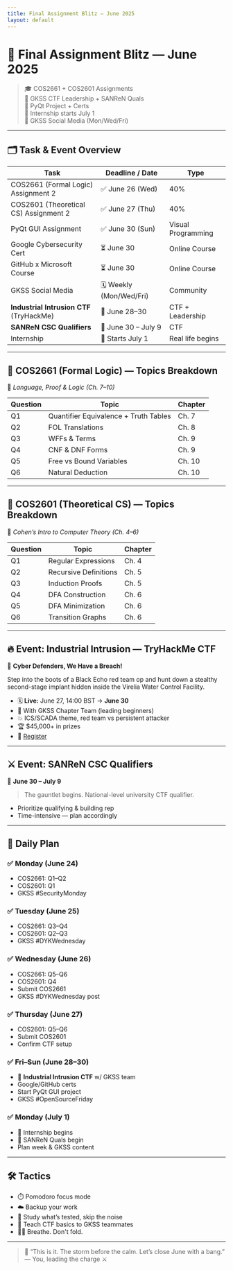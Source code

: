 ```yaml
---
title: Final Assignment Blitz — June 2025
layout: default
---
```


# 🧠 Final Assignment Blitz — June 2025

> 🎓 COS2661 + COS2601 Assignments  
> 🚨 GKSS CTF Leadership + SANReN Quals  
> 🧪 PyQt Project + Certs  
> 🚀 Internship starts July 1  
> 📢 GKSS Social Media (Mon/Wed/Fri)

---

## 🗂️ Task & Event Overview

| Task | Deadline / Date | Type |
|------|------------------|------|
| COS2661 (Formal Logic) Assignment 2 | ✅ June 26 (Wed) | 40% |
| COS2601 (Theoretical CS) Assignment 2 | ✅ June 27 (Thu) | 40% |
| PyQt GUI Assignment | ✅ June 30 (Sun) | Visual Programming |
| Google Cybersecurity Cert | ⏳ June 30 | Online Course |
| GitHub x Microsoft Course | ⏳ June 30 | Online Course |
| GKSS Social Media | 🗓️ Weekly (Mon/Wed/Fri) | Community |
| **Industrial Intrusion CTF** (TryHackMe) | 🎯 June 28–30 | CTF + Leadership |
| **SANReN CSC Qualifiers** | 🧠 June 30 – July 9 | CTF |
| Internship | 🚀 Starts July 1 | Real life begins |

---

## 🧠 COS2661 (Formal Logic) — Topics Breakdown

📘 *Language, Proof & Logic (Ch. 7–10)*

| Question | Topic | Chapter |
|----------|-------|---------|
| Q1 | Quantifier Equivalence + Truth Tables | Ch. 7 |
| Q2 | FOL Translations | Ch. 8 |
| Q3 | WFFs & Terms | Ch. 9 |
| Q4 | CNF & DNF Forms | Ch. 9 |
| Q5 | Free vs Bound Variables | Ch. 10 |
| Q6 | Natural Deduction | Ch. 10 |

---

## 📐 COS2601 (Theoretical CS) — Topics Breakdown

📘 *Cohen’s Intro to Computer Theory (Ch. 4–6)*

| Question | Topic | Chapter |
|----------|-------|---------|
| Q1 | Regular Expressions | Ch. 4 |
| Q2 | Recursive Definitions | Ch. 5 |
| Q3 | Induction Proofs | Ch. 5 |
| Q4 | DFA Construction | Ch. 6 |
| Q5 | DFA Minimization | Ch. 6 |
| Q6 | Transition Graphs | Ch. 6 |

---

## 🔥 Event: Industrial Intrusion — TryHackMe CTF

🚨 **Cyber Defenders, We Have a Breach!**

Step into the boots of a Black Echo red team op and hunt down a stealthy second-stage implant hidden inside the Virelia Water Control Facility.

- 🗓️ **Live:** June 27, 14:00 BST → **June 30**
- 👥 With GKSS Chapter Team (leading beginners)
- 💥 ICS/SCADA theme, red team vs persistent attacker
- 🏆 $45,000+ in prizes  
- 🔗 [Register](https://tryhackme.com/industrial-intrusion)

---

## ⚔️ Event: SANReN CSC Qualifiers

🧠 **June 30 – July 9**

> The gauntlet begins. National-level university CTF qualifier.

- Prioritize qualifying & building rep  
- Time-intensive — plan accordingly

---

## 📆 Daily Plan

### ✅ **Monday (June 24)**
- COS2661: Q1–Q2
- COS2601: Q1
- GKSS #SecurityMonday

### ✅ **Tuesday (June 25)**
- COS2661: Q3–Q4
- COS2601: Q2–Q3
- GKSS #DYKWednesday

### ✅ **Wednesday (June 26)**
- COS2661: Q5–Q6
- COS2601: Q4
- Submit COS2661
- GKSS #DYKWednesday post

### ✅ **Thursday (June 27)**
- COS2601: Q5–Q6
- Submit COS2601
- Confirm CTF setup

### ✅ **Fri–Sun (June 28–30)**
- 🔐 **Industrial Intrusion CTF** w/ GKSS team
- Google/GitHub certs
- Start PyQt GUI project
- GKSS #OpenSourceFriday

### ✅ **Monday (July 1)**
- 🚀 Internship begins
- 🧠 SANReN Quals begin
- Plan week & GKSS content

---

## 🛠️ Tactics

- ⏱️ Pomodoro focus mode
- ☁️ Backup your work
- 🧩 Study what’s tested, skip the noise
- 🧠 Teach CTF basics to GKSS teammates
- 🧘‍♂️ Breathe. Don't fold.

---

> 💬 “This is it. The storm before the calm. Let’s close June with a bang.”  
> — You, leading the charge ⚔️


